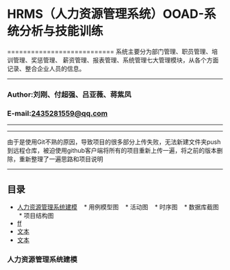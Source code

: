 # HRMS（人力资源管理系统）OOAD-系统分析与技能训练
===========================
系统主要分为部门管理、职员管理、培训管理、奖惩管理、 薪资管理、报表管理、系统管理七大管理模块，从各个方面记录、整合企业人员的信息。
****
### Author:刘刚、付超强、吕亚薇、蒋紫凤
### E-mail:2435281559@qq.com
****
****
由于是使用Git不熟的原因，导致项目的很多部分上传失败，无法新建文件夹push到远程仓库，被迫使用github客户端将所有的项目重新上传一遍，将之前的版本删除，重新整理了一遍思路和项目说明
****
## 目录
* [人力资源管理系统建模](#人力资源管理系统建模)
    * 用例模型图
    * 活动图
    * 时序图
    * 数据库截图
    * 项目结构图
* [ff](#标题)
* [文本](#文本)
* [文本](#文本)

### 人力资源管理系统建模
